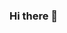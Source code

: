 ### Hi there 👋

<!--
**ArtofWar44/ArtofWar44** is a ✨ _special_ ✨ repository because its `README.md` (this file) appears on your GitHub profile.

Here are some ideas to get you started:

- 🔭 I’m currently working on ... Prework
- 🌱 I’m currently learning ... Java FullStack Development
- 📫 How to reach me: ... https://www.linkedin.com/in/zyon-g-b42573201/
- 😄 Pronouns: ... He/Him
-->
